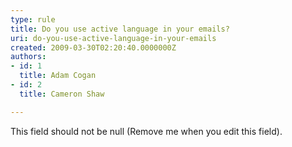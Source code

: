 ```yaml
---
type: rule
title: Do you use active language in your emails?
uri: do-you-use-active-language-in-your-emails
created: 2009-03-30T02:20:40.0000000Z
authors:
- id: 1
  title: Adam Cogan
- id: 2
  title: Cameron Shaw

---
```




<span class='intro'> This field should not be null (Remove me when you edit this field). </span>




